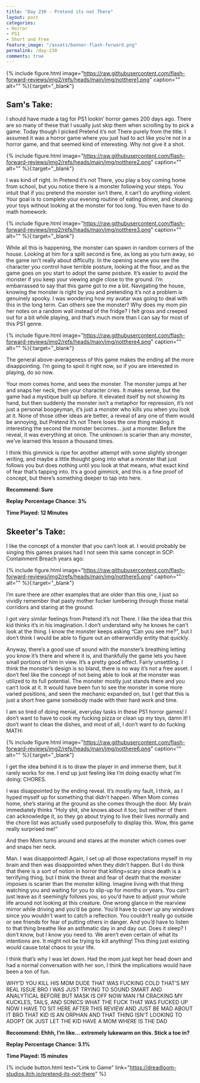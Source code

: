 ```yaml
---
title: "Day 230 - Pretend its not There"
layout: post
categories:
- Horror
- PS1
- Short and Free
feature_image: "/assets/banner-flash-forward.png"
permalink: /day-230
comments: true
---
```


{% include figure.html image="https://raw.githubusercontent.com/flash-forward-reviews/img2/refs/heads/main/img/notthere1.png" caption="" alt="" %}{:target="_blank"}

## Sam's Take:

I should have made a tag for PS1 lookin’ horror games 200 days ago. There are so many of these that I usually just skip them when scrolling by to pick a game. Today though I picked Pretend it’s not There purely from the title. I assumed it was a horror game where you just had to act like you’re not in a horror game, and that seemed kind of interesting. Why not give it a shot.

{% include figure.html image="https://raw.githubusercontent.com/flash-forward-reviews/img2/refs/heads/main/img/notthere2.png" caption="" alt="" %}{:target="_blank"}

I was kind of right. In Pretend it’s not There, you play a boy coming home from school, but you notice there is a monster following your steps. You intuit that if you pretend the monster isn’t there, it can’t do anything violent. Your goal is to complete your evening routine of eating dinner, and cleaning your toys without looking at the monster for too long. You even have to do math homework:

{% include figure.html image="https://raw.githubusercontent.com/flash-forward-reviews/img2/refs/heads/main/img/notthere3.png" caption="" alt="" %}{:target="_blank"}

While all this is happening, the monster can spawn in random corners of the house. Looking at him for a split second is fine, as long as you turn away, so the game isn’t really about difficulty. In the opening scene you see the character you control have terrible posture, looking at the floor, and as the game goes on you start to adopt the same posture. It’s easier to avoid the monster if you keep your viewing angle close to the ground. I’m embarrassed to say that this game got to me a bit. Navigating the house, knowing the monster is right by you and pretending it’s not a problem is genuinely spooky. I was wondering how my avatar was going to deal with this in the long term. Can others see the monster? Why does my mom pin her notes on a random wall instead of the fridge? I felt gross and creeped out for a bit while playing, and that’s much more than I can say for most of this PS1 genre.

{% include figure.html image="https://raw.githubusercontent.com/flash-forward-reviews/img2/refs/heads/main/img/notthere4.png" caption="" alt="" %}{:target="_blank"}

The general above-averageness of this game makes the ending all the more disappointing. I’m going to spoil it right now, so if you are interested in playing, do so now.

Your mom comes home, and sees the monster. The monster jumps at her and snaps her neck, then your character cries. It makes sense, but the game had a mystique built up before. It elevated itself by not showing its hand, but then suddenly the monster isn’t a metaphor for repression, it’s not just a personal boogeyman, it’s just a monster who kills you when you look at it. None of those other ideas are better, a reveal of any one of them would be annoying, but Pretend it’s not There loses the one thing making it interesting the second the monster becomes... just a monster. Before the reveal, it was everything at once. The unknown is scarier than any monster, we’ve learned this lesson a thousand times.

I think this gimmick is ripe for another attempt with some slightly stronger writing, and maybe a little thought going into what a monster that just follows you but does nothing until you look at that means, what exact kind of fear that’s tapping into. It’s a good gimmick, and this is a fine proof of concept, but there’s something deeper to tap into here.

**Recommend: Sure**

**Replay Percentage Chance: 3%**

**Time Played: 12 Minutes**

## Skeeter's Take:

I like the concept of a monster that you can’t look at. I would probably be singing this games praises had I not seen this same concept in SCP: Containment Breach years ago: 

{% include figure.html image="https://raw.githubusercontent.com/flash-forward-reviews/img2/refs/heads/main/img/notthere5.png" caption="" alt="" %}{:target="_blank"}

I’m sure there are other examples that are older than this one, I just so vividly remember that pasty mother fucker lumbering through those metal corridors and staring at the ground. 

I got very similar feelings from Pretend it’s not There. I like the idea that this kid thinks it’s in his imagination. I don’t understand why he knows he can’t look at the thing. I know the monster keeps asking “Can you see me?”, but I don’t think I would be able to figure out an otherworldly entity that quickly. 

Anyway, there’s a good use of sound with the monster’s breathing letting you know it’s there and where it is, and thankfully the game lets you have small portions of him in view. It’s a pretty good effect. Fairly unsettling. I think the monster’s design is so bland, there is no way it’s not a free asset. I don’t feel like the concept of not being able to look at the monster was utilized to its full potential. The monster mostly just stands there and you can’t look at it. It would have been fun to see the monster in some more varied positions, and seen the mechanic expanded on, but I get that this is just a short free game somebody made with their hard work and time. 

I am so tired of doing menial, everyday tasks in these PS1 horror games! 
I don’t want to have to cook my fucking pizza or clean up my toys, damn it! I don’t want to clean the dishes, and most of all, I don’t want to do fucking MATH: 

{% include figure.html image="https://raw.githubusercontent.com/flash-forward-reviews/img2/refs/heads/main/img/notthere6.png" caption="" alt="" %}{:target="_blank"}

I get the idea behind it is to draw the player in and immerse them, but it rarely works for me. I end up just feeling like I’m doing exactly what I’m doing: CHORES.

I was disappointed by the ending reveal. It’s mostly my fault, I think, as I hyped myself up for something that didn’t happen. When Mom comes home, she’s staring at the ground as she comes through the door. My brain immediately thinks “Holy shit, she knows about it too, but neither of them can acknowledge it, so they go about trying to live their lives normally and the chore list was actually used purposefully to display this. Wow, this game really surprised me!” 

And then Mom turns around and stares at the monster which comes over and snaps her neck. 

Man. I was disappointed! Again, I set up all those expectations myself in my brain and then was disappointed when they didn’t happen. 
But I do think that there is a sort of notion in horror that killing=scary since death is a terrifying thing, but I think the threat and fear of death that the monster imposes is scarier than the monster killing. 
Imagine living with that thing watching you and waiting for you to slip-up for months or years. You can’t just leave as it seemingly follows you, so you’d have to adjust your whole life around not looking at this creature. One wrong glance in the rearview mirror while driving and you’d be gone. You’d have to cover up any windows since you wouldn't want to catch a reflection. You couldn’t really go outside or see friends for fear of putting others in danger. And you’d have to listen to that thing breathe like an asthmatic day in and day out. Does it sleep? I don’t know, but I know you need to. We aren’t even certain of what its intentions are. It might not be trying to kill anything!  This thing just existing would cause total chaos to your life. 

I think that’s why I was let down. Had the mom just kept her head down and had a normal conversation with her son, I think the implications would have been a ton of fun. 




WHY’D YOU KILL HIS MOM DUDE THAT WAS FUCKING COLD THAT’S MY REAL ISSUE BRO I WAS JUST TRYING TO SOUND SMART AND ANALYTICAL BEFORE BUT MASK IS OFF NOW MAN I’M CRACKING MY KUCKLES, TAILS, AND SONICS WHAT THE FUCK THAT WAS FUCKED UP NOW I HAVE TO SIT HERE AFTER THIS REVIEW AND JUST BE MAD ABOUT IT BRO THAT KID IS AN ORPHAN AND THAT THING ISN’T LOOKING TO ADOPT OK JUST LET THE KID HAVE A MOM WHERE IS THE DAD

**Recommend: Ehhh, I’m like… extremely lukewarm on this. Stick a toe in?** 

**Replay Percentage Chance: 3.1%**

**Time Played: 15 minutes**

{% include button.html text="Link to Game" link="https://dreadloom-studios.itch.io/pretend-its-not-there" %}